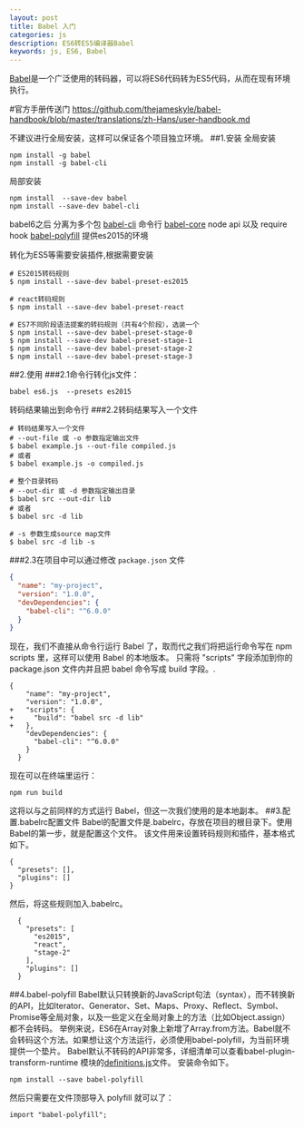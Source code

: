 ```yaml
---
layout: post
title: Babel 入门
categories: js
description: ES6转ES5编译器Babel
keywords: js, ES6, Babel
---
```


[Babel](https://babeljs.io/)是一个广泛使用的转码器，可以将ES6代码转为ES5代码，从而在现有环境执行。

#官方手册传送门
https://github.com/thejameskyle/babel-handbook/blob/master/translations/zh-Hans/user-handbook.md

不建议进行全局安装，这样可以保证各个项目独立环境。
##1.安装
全局安装
```
npm install -g babel
npm install -g babel-cli
```
局部安装
```
npm install  --save-dev babel
npm install --save-dev babel-cli
```
babel6之后 分离为多个包
[babel-cli](https://www.npmjs.com/package/babel-cli) 命令行
[babel-core](https://www.npmjs.com/package/babel-core) node api 以及 require hook
[babel-polyfill](https://www.npmjs.com/package/babel-polyfill) 提供es2015的环境

转化为ES5等需要安装插件,根据需要安装
```
# ES2015转码规则
$ npm install --save-dev babel-preset-es2015

# react转码规则
$ npm install --save-dev babel-preset-react

# ES7不同阶段语法提案的转码规则（共有4个阶段），选装一个
$ npm install --save-dev babel-preset-stage-0
$ npm install --save-dev babel-preset-stage-1
$ npm install --save-dev babel-preset-stage-2
$ npm install --save-dev babel-preset-stage-3
```
##2.使用
###2.1命令行转化js文件：
```
babel es6.js  --presets es2015
```
 转码结果输出到命令行
###2.2转码结果写入一个文件
```
# 转码结果写入一个文件
# --out-file 或 -o 参数指定输出文件
$ babel example.js --out-file compiled.js
# 或者
$ babel example.js -o compiled.js

# 整个目录转码
# --out-dir 或 -d 参数指定输出目录
$ babel src --out-dir lib
# 或者
$ babel src -d lib

# -s 参数生成source map文件
$ babel src -d lib -s
```

###2.3在项目中可以通过修改 `package.json` 文件
```json
{
  "name": "my-project",
  "version": "1.0.0",
  "devDependencies": {
    "babel-cli": "^6.0.0"
  }
}
```
现在，我们不直接从命令行运行 Babel 了，取而代之我们将把运行命令写在 npm scripts 里，这样可以使用 Babel 的本地版本。
只需将 "scripts" 字段添加到你的 package.json 文件内并且把 babel 命令写成 build 字段。.
```  
{
    "name": "my-project",
    "version": "1.0.0",
+   "scripts": {
+     "build": "babel src -d lib"
+   },
    "devDependencies": {
      "babel-cli": "^6.0.0"
    }
  }
```
现在可以在终端里运行：
```
npm run build
```
这将以与之前同样的方式运行 Babel，但这一次我们使用的是本地副本。
##3.配置.babelrc配置文件
Babel的配置文件是.babelrc，存放在项目的根目录下。使用Babel的第一步，就是配置这个文件。
该文件用来设置转码规则和插件，基本格式如下。
```
{
  "presets": [],
  "plugins": []
}
```
然后，将这些规则加入.babelrc。
```
  {
    "presets": [
      "es2015",
      "react",
      "stage-2"
    ],
    "plugins": []
  }
```
##4.babel-polyfill
Babel默认只转换新的JavaScript句法（syntax），而不转换新的API，比如Iterator、Generator、Set、Maps、Proxy、Reflect、Symbol、Promise等全局对象，以及一些定义在全局对象上的方法（比如Object.assign）都不会转码。
举例来说，ES6在Array对象上新增了Array.from方法。Babel就不会转码这个方法。如果想让这个方法运行，必须使用babel-polyfill，为当前环境提供一个垫片。
Babel默认不转码的API非常多，详细清单可以查看babel-plugin-transform-runtime
模块的[definitions.js](https://github.com/babel/babel/blob/master/packages/babel-plugin-transform-runtime/src/definitions.js)文件。
安装命令如下。
```
npm install --save babel-polyfill
```
然后只需要在文件顶部导入 polyfill 就可以了：
```
import "babel-polyfill";
```